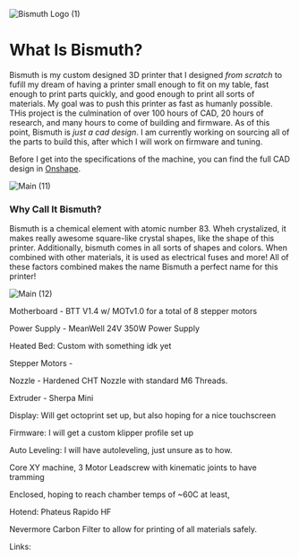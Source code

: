 ![Bismuth Logo (1)](https://github.com/user-attachments/assets/9c9e8940-ce27-4102-9270-910c59ca3b7a)

# What Is Bismuth?
Bismuth is my custom designed 3D printer that I designed _from scratch_ to fufill my dream of having a printer small enough to fit on my table, fast enough to print parts quickly, and good enough to print all sorts of materials. My goal was to push this printer as fast as humanly possible. THis project is the culmination of over 100 hours of CAD, 20 hours of research, and many hours to come of building and firmware. As of this point, Bismuth is _just a cad design_. I am currently working on sourcing all of the parts to build this, after which I will work on firmware and tuning. 

Before I get into the specifications of the machine, you can find the full CAD design in [Onshape](https://cad.onshape.com/documents/ea3003fedda180a5827edece/w/24975c8a2f1006566d68c26a/e/f749387482ee518d7d44cc61).

![Main (11)](https://github.com/user-attachments/assets/4e9a6585-c2a4-4801-9d20-e600c330fde5)

### Why Call It Bismuth?

Bismuth is a chemical element with atomic number 83. Wheh crystalized, it makes really awesome square-like crystal shapes, like the shape of this printer. Additionally, bismuth comes in all sorts of shapes and colors. When combined with other materials, it is used as electrical fuses and more! All of these factors combined makes the name Bismuth a perfect name for this printer!



![Main (12)](https://github.com/user-attachments/assets/8f1930d0-68b5-478f-8c8d-24d834be3062)

Motherboard - BTT V1.4 w/ MOTv1.0 for a total of 8 stepper motors


Power Supply - MeanWell 24V 350W Power Supply 


Heated Bed: Custom with something idk yet


Stepper Motors - 


Nozzle - Hardened CHT Nozzle with standard M6 Threads. 


Extruder - Sherpa Mini


Display: Will get octoprint set up, but also hoping for a nice touchscreen


Firmware: I will get a custom klipper profile set up


Auto Leveling: I will have autoleveling, just unsure as to how. 


Core XY machine, 3 Motor Leadscrew with kinematic joints to have tramming


Enclosed, hoping to reach chamber temps of ~60C at least, 


Hotend: Phateus Rapido HF


Nevermore Carbon Filter to allow for printing of all materials safely. 


Links:


